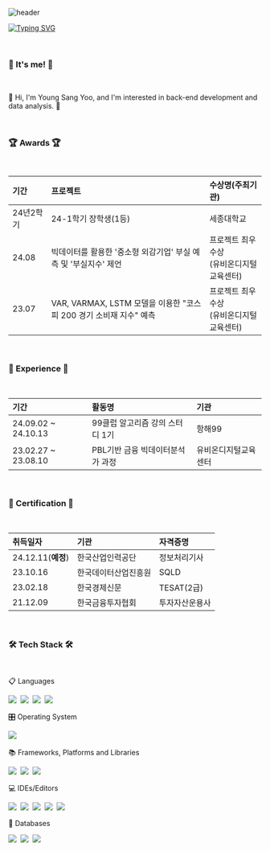 ![header](https://capsule-render.vercel.app/api?type=waving&color=6994CDEE&text=&animation=twinkling&height=80)

[![Typing SVG](https://readme-typing-svg.demolab.com?font=Alkatra&weight=500&size=45&duration=4000&pause=3&color=6993CDEE&center=false&vCenter=false&multiline=true&repeat=true&width=1000&height=100&lines=Welcome+to+Young+Sang's+GitHub!👋)](https://git.io/typing-svg)


<br>

<div align="left">

<h3 align="left">👋 It's me! 👋</h3>
<br>
<p align="left">
  🌱 Hi, I'm Young Sang Yoo, and I'm interested in back-end development and data analysis. 🌱
</p>

<br>
<h3 align="left"> 🏆 Awards 🏆 </h3>
<br>

기간|프로젝트|수상명(주최기관)|
:---|:---|:---|
24년2학기 |24-1학기 장학생(1등)| 세종대학교|
24.08| 빅데이터를 활용한 '중소형 외감기업' 부실 예측 및 '부실지수' 제언| 프로젝트 최우수상 <br/> (유비온디지털 교육센터)
23.07| VAR, VARMAX, LSTM 모델을 이용한 "코스피 200 경기 소비재 지수" 예측 | 프로젝트 최우수상 <br/> (유비온디지털 교육센터)

<br>
<h3 align="left"> 🏃 Experience 🏃 </h3>
<br>

기간|활동명|기관|
:---|:---|:---
24.09.02 ~ 24.10.13| 99클럽 알고리즘 강의 스터디 1기 | 항해99
23.02.27 ~ 23.08.10| PBL기반 금융 빅데이터분석가 과정| 유비온디지털교육센터

<br>
<h3 align="left"> 🪪 Certification 🪪</h3>
<br>

취득일자|기관|자격증명|
:---|:---|:---|
24.12.11(**예정**)| 한국산업인력공단 |정보처리기사|
23.10.16| 한국데이터산업진흥원 | SQLD
23.02.18| 한국경제신문 | TESAT(2급)
21.12.09| 한국금융투자협회 | 투자자산운용사

<br>
<h3 align="left">🛠 Tech Stack 🛠</h3>
<br>

<p align="left"> 📋 Languages </p>
<p align="left">
  <img src="https://img.shields.io/badge/Java-007396?style=flat-square&logo=Java&logoColor=white"/></a>&nbsp 
  <img src="https://img.shields.io/badge/Python-3670A0?style=flat-square&logo=Python&logoColor=white"/></a>&nbsp 
  <img src="https://img.shields.io/badge/Julia-9A2C6C?style=flat-square&logo=Julia&logoColor=white"/></a>&nbsp
  <img src="https://img.shields.io/badge/C-A8B9CC?style=flat-square&logo=C&logoColor=white"/></a>&nbsp
</p>

<p align="left"> 🎛️ Operating System </p>
<p align="left">
  <img src="https://img.shields.io/badge/Linux-FCC624?style=for-the-badge&logo=linux&logoColor=black"/></a>&nbsp
</p>  

<p align="left"> 📚 Frameworks, Platforms and Libraries </p>
<p align="left">
  <img src="https://img.shields.io/badge/SpringBoot-6DB33F?style=flat-square&logo=Spring&logoColor=white"/></a>&nbsp 
  <img src="https://img.shields.io/badge/OpenCV-5C3EE8?style=flat-square&logo=opencv&logoColor=white"/></a>&nbsp 
  <img src="https://img.shields.io/badge/TensorFlow-FF6F00?style=flat-square&logo=tensorflow&logoColor=white"/></a>&nbsp
</p>

<p align="left"> 💻 IDEs/Editors </p>
<p align="left">
  <img src="https://img.shields.io/badge/Android%20Studio-3DDC84.svg?style=for-the-badge&logo=android-studio&logoColor=white"/></a>&nbsp
  <img src="https://img.shields.io/badge/IntelliJ%20IDEA-000000?style=flat-square&logo=intellij-idea&logoColor=white"/></a>&nbsp
  <img src="https://img.shields.io/badge/Visual%20Studio%20Code-007ACC?style=flat-square&logo=visual-studio-code&logoColor=white"/></a>&nbsp
  <img src="https://img.shields.io/badge/Visual%20Studio-5C2D91?style=flat-square&logo=visual-studio&logoColor=white"/></a>&nbsp
  <img src="https://img.shields.io/badge/PyCharm-000000?style=flat-square&logo=pycharm&logoColor=white"/></a>&nbsp
</p>

<p align="left"> 💾 Databases </p>
<p align="left">
  <img src="https://img.shields.io/badge/MySQL-E6B91E?style=flat-square&logo=mysql&logoColor=white"/></a>&nbsp 
  <img src="https://img.shields.io/badge/MongoDB-47A248?style=flat-square&logo=mongodb&logoColor=white"/></a>&nbsp 
  <img src="https://img.shields.io/badge/Redis-D82C20?style=flat-square&logo=redis&logoColor=white"/></a>&nbsp 
</p>

</div>

